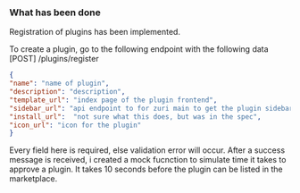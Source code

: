 ### What has been done

Registration of plugins has been implemented.

To create a plugin, go to the following endpoint with the following data
 [POST] /plugins/register

```json
{
"name": "name of plugin",
"description": "description",
"template_url": "index page of the plugin frontend",
"sidebar_url": "api endpoint to for zuri main to get the plugin sidebar details",
"install_url":  "not sure what this does, but was in the spec",
"icon_url": "icon for the plugin"
}

```
Every field here is required, else validation error will occur.
After a success message is received, i created a mock fucnction to simulate time it takes to approve a plugin. It takes 10 seconds before the plugin can be listed in the marketplace.
